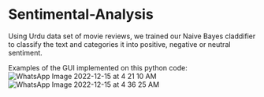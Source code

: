# Sentimental-Analysis
Using Urdu data set of movie reviews, we trained our Naive Bayes claddifier to classify the text and categories it into positive, negative or neutral sentiment.

Examples of the GUI implemented on this python code:
![WhatsApp Image 2022-12-15 at 4 21 10 AM](https://github.com/lq06668/Sentimental-Analysis/assets/77631580/ad6629cf-3dee-48c9-9c45-6c47074e5313)
![WhatsApp Image 2022-12-15 at 4 36 25 AM](https://github.com/lq06668/Sentimental-Analysis/assets/77631580/3c9b49a4-e6df-4874-96b0-54d47bd3d149)
